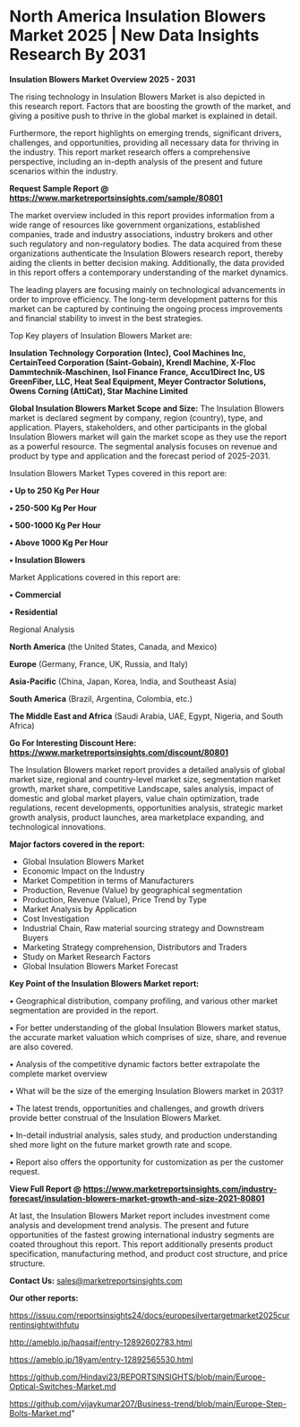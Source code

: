 # North America Insulation Blowers Market 2025 | New Data Insights Research By 2031

<Strong> Insulation Blowers Market Overview 2025 - 2031</strong>

The rising technology in Insulation Blowers Market is also depicted in this research report. Factors that are boosting the growth of the market, and giving a positive push to thrive in the global market is explained in detail.

Furthermore, the report highlights on emerging trends, significant drivers, challenges, and opportunities, providing all necessary data for thriving in the industry. This report market research offers a comprehensive perspective, including an in-depth analysis of the present and future scenarios within the industry.

<strong>Request Sample Report @ <a href=https://www.marketreportsinsights.com/sample/80801>https://www.marketreportsinsights.com/sample/80801</a></strong>

The market overview included in this report provides information from a wide range of resources like government organizations, established companies, trade and industry associations, industry brokers and other such regulatory and non-regulatory bodies. The data acquired from these organizations authenticate the Insulation Blowers research report, thereby aiding the clients in better decision making. Additionally, the data provided in this report offers a contemporary understanding of the market dynamics.

The leading players are focusing mainly on technological advancements in order to improve efficiency. The long-term development patterns for this market can be captured by continuing the ongoing process improvements and financial stability to invest in the best strategies.

Top Key players of Insulation Blowers Market are:

<strong>Insulation Technology Corporation (Intec), Cool Machines Inc, CertainTeed Corporation (Saint-Gobain), Krendl Machine, X-Floc Dammtechnik-Maschinen, Isol Finance France, Accu1Direct Inc, US GreenFiber, LLC, Heat Seal Equipment, Meyer Contractor Solutions, Owens Corning (AttiCat), Star Machine Limited</strong>

<strong><b>Global Insulation Blowers Market Scope and Size:</b></strong>
The Insulation Blowers market is declared segment by company, region (country), type, and application. Players, stakeholders, and other participants in the global Insulation Blowers market will gain the market scope as they use the report as a powerful resource. The segmental analysis focuses on revenue and product by type and application and the forecast period of 2025-2031.

Insulation Blowers Market Types covered in this report are:

<strong>• Up to 250 Kg Per Hour

• 250-500 Kg Per Hour

• 500-1000 Kg Per Hour

• Above 1000 Kg Per Hour

• Insulation Blowers</strong>

Market Applications covered in this report are:

<strong>• Commercial

• Residential</strong> 

Regional Analysis

<strong>North America</strong> (the United States, Canada, and Mexico)

<strong>Europe</strong> (Germany, France, UK, Russia, and Italy)

<strong>Asia-Pacific</strong> (China, Japan, Korea, India, and Southeast Asia)

<strong>South America</strong> (Brazil, Argentina, Colombia, etc.)

<strong>The Middle East and Africa</strong> (Saudi Arabia, UAE, Egypt, Nigeria, and South Africa)

<strong>Go For Interesting Discount Here: <a href=https://www.marketreportsinsights.com/discount/80801>https://www.marketreportsinsights.com/discount/80801</a></strong>

The Insulation Blowers market report provides a detailed analysis of global market size, regional and country-level market size, segmentation market growth, market share, competitive Landscape, sales analysis, impact of domestic and global market players, value chain optimization, trade regulations, recent developments, opportunities analysis, strategic market growth analysis, product launches, area marketplace expanding, and technological innovations.

<strong><b>Major factors covered in the report:</b></strong>
<ul>
  <li>Global Insulation Blowers Market </li>
  <li>Economic Impact on the Industry</li>
  <li>Market Competition in terms of Manufacturers</li>
  <li>Production, Revenue (Value) by geographical segmentation</li>
  <li>Production, Revenue (Value), Price Trend by Type</li>
  <li>Market Analysis by Application</li>
  <li>Cost Investigation</li>
  <li>Industrial Chain, Raw material sourcing strategy and Downstream Buyers</li>
  <li>Marketing Strategy comprehension, Distributors and Traders</li>
  <li>Study on Market Research Factors</li>
  <li>Global Insulation Blowers Market Forecast</li>
</ul>

<strong><b>Key Point of the Insulation Blowers Market report:</b></strong>

• Geographical distribution, company profiling, and various other market segmentation are provided in the report.

• For better understanding of the global Insulation Blowers market status, the accurate market valuation which comprises of size, share, and revenue are also covered.

• Analysis of the competitive dynamic factors better extrapolate the complete market overview

• What will be the size of the emerging Insulation Blowers market in 2031?

• The latest trends, opportunities and challenges, and growth drivers provide better construal of the Insulation Blowers Market.

• In-detail industrial analysis, sales study, and production understanding shed more light on the future market growth rate and scope.

• Report also offers the opportunity for customization as per the customer request.

<strong><b>View Full Report @ <a href=https://www.marketreportsinsights.com/industry-forecast/insulation-blowers-market-growth-and-size-2021-80801>https://www.marketreportsinsights.com/industry-forecast/insulation-blowers-market-growth-and-size-2021-80801</a></b></strong>


At last, the Insulation Blowers Market report includes investment come analysis and development trend analysis. The present and future opportunities of the fastest growing international industry segments are coated throughout this report. This report additionally presents product specification, manufacturing method, and product cost structure, and price structure.

<strong>Contact Us:</strong>
sales@marketreportsinsights.com

<strong>Our other reports:</strong>

<a href=https://issuu.com/reportsinsights24/docs/europesilvertargetmarket2025currentinsightwithfutu>https://issuu.com/reportsinsights24/docs/europesilvertargetmarket2025currentinsightwithfutu</a>

<a href=http://ameblo.jp/haqsaif/entry-12892602783.html>http://ameblo.jp/haqsaif/entry-12892602783.html</a>

<a href=https://ameblo.jp/18yam/entry-12892565530.html>https://ameblo.jp/18yam/entry-12892565530.html</a>

<a href=https://github.com/Hindavi23/REPORTSINSIGHTS/blob/main/Europe-Optical-Switches-Market.md>https://github.com/Hindavi23/REPORTSINSIGHTS/blob/main/Europe-Optical-Switches-Market.md</a>

<a href=https://github.com/vijaykumar207/Business-trend/blob/main/Europe-Step-Bolts-Market.md>https://github.com/vijaykumar207/Business-trend/blob/main/Europe-Step-Bolts-Market.md</a>"
